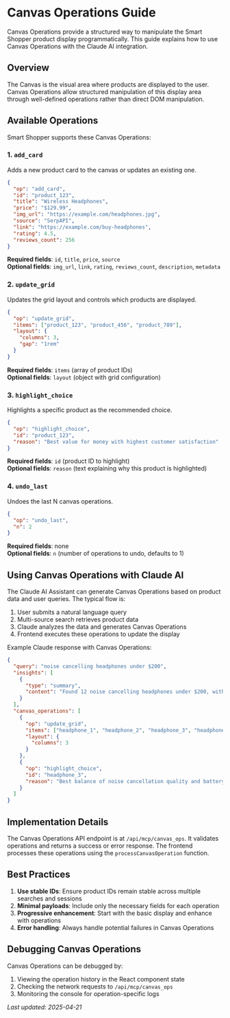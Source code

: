 # Canvas Operations Guide

Canvas Operations provide a structured way to manipulate the Smart Shopper product display programmatically. This guide explains how to use Canvas Operations with the Claude AI integration.

## Overview

The Canvas is the visual area where products are displayed to the user. Canvas Operations allow structured manipulation of this display area through well-defined operations rather than direct DOM manipulation.

## Available Operations

Smart Shopper supports these Canvas Operations:

### 1. `add_card`

Adds a new product card to the canvas or updates an existing one.

```json
{
  "op": "add_card",
  "id": "product_123",
  "title": "Wireless Headphones",
  "price": "$129.99",
  "img_url": "https://example.com/headphones.jpg",
  "source": "SerpAPI",
  "link": "https://example.com/buy-headphones",
  "rating": 4.5,
  "reviews_count": 256
}
```

**Required fields**: `id`, `title`, `price`, `source`  
**Optional fields**: `img_url`, `link`, `rating`, `reviews_count`, `description`, `metadata`

### 2. `update_grid`

Updates the grid layout and controls which products are displayed.

```json
{
  "op": "update_grid",
  "items": ["product_123", "product_456", "product_789"],
  "layout": {
    "columns": 3,
    "gap": "1rem"
  }
}
```

**Required fields**: `items` (array of product IDs)  
**Optional fields**: `layout` (object with grid configuration)

### 3. `highlight_choice`

Highlights a specific product as the recommended choice.

```json
{
  "op": "highlight_choice",
  "id": "product_123",
  "reason": "Best value for money with highest customer satisfaction"
}
```

**Required fields**: `id` (product ID to highlight)  
**Optional fields**: `reason` (text explaining why this product is highlighted)

### 4. `undo_last`

Undoes the last N canvas operations.

```json
{
  "op": "undo_last",
  "n": 2
}
```

**Required fields**: none  
**Optional fields**: `n` (number of operations to undo, defaults to 1)

## Using Canvas Operations with Claude AI

The Claude AI Assistant can generate Canvas Operations based on product data and user queries. The typical flow is:

1. User submits a natural language query
2. Multi-source search retrieves product data
3. Claude analyzes the data and generates Canvas Operations
4. Frontend executes these operations to update the display

Example Claude response with Canvas Operations:

```json
{
  "query": "noise cancelling headphones under $200",
  "insights": [
    {
      "type": "summary",
      "content": "Found 12 noise cancelling headphones under $200, with prices ranging from $89.99 to $199.99."
    }
  ],
  "canvas_operations": [
    {
      "op": "update_grid",
      "items": ["headphone_1", "headphone_2", "headphone_3", "headphone_4", "headphone_5", "headphone_6"],
      "layout": {
        "columns": 3
      }
    },
    {
      "op": "highlight_choice",
      "id": "headphone_3",
      "reason": "Best balance of noise cancellation quality and battery life in your budget"
    }
  ]
}
```

## Implementation Details

The Canvas Operations API endpoint is at `/api/mcp/canvas_ops`. It validates operations and returns a success or error response. The frontend processes these operations using the `processCanvasOperation` function.

## Best Practices

1. **Use stable IDs**: Ensure product IDs remain stable across multiple searches and sessions
2. **Minimal payloads**: Include only the necessary fields for each operation
3. **Progressive enhancement**: Start with the basic display and enhance with operations
4. **Error handling**: Always handle potential failures in Canvas Operations

## Debugging Canvas Operations

Canvas Operations can be debugged by:

1. Viewing the operation history in the React component state
2. Checking the network requests to `/api/mcp/canvas_ops`
3. Monitoring the console for operation-specific logs

_Last updated: 2025-04-21_

